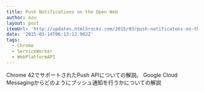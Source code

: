 ```yaml
---
title: Push Notifications on the Open Web
author: azu
layout: post
itemUrl: 'http://updates.html5rocks.com/2015/03/push-notificatons-on-the-open-web'
date: '2015-03-14T06:13:12.902Z'
tags:
  - Chrome
  - ServiceWorker
  - WebPlatformAPI
---
```

Chrome 42でサポートされたPush APIについての解説。
Google Cloud Messagingからどのようにプッシュ通知を行うかについての解説
